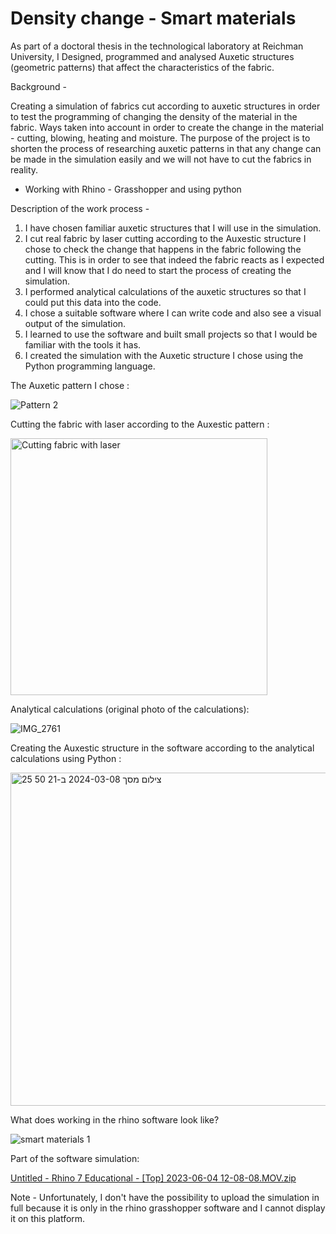 # Density change - Smart materials
As part of a doctoral thesis in the technological laboratory at Reichman University, I Designed, programmed and analysed Auxetic structures (geometric patterns) 
that affect the characteristics of the fabric.

Background -

Creating a simulation of fabrics cut according to auxetic structures in order to test the programming of changing the density of the material in the fabric.
Ways taken into account in order to create the change in the material - cutting, blowing, heating and moisture.
The purpose of the project is to shorten the process of researching auxetic patterns in that any change can be made in the simulation easily
and we will not have to cut the fabrics in reality.

- Working with Rhino - Grasshopper and using python

Description of the work process -

1. I have chosen familiar auxetic structures that I will use in the simulation.
2. I cut real fabric by laser cutting according to the Auxestic structure I chose to check the change that happens in the fabric following the cutting.
   This is in order to see that indeed the fabric reacts as I expected and I will know that I do need to start the process of creating the simulation.
3. I performed analytical calculations of the auxetic structures so that I could put this data into the code.
4. I chose a suitable software where I can write code and also see a visual output of the simulation.
5. I learned to use the software and built small projects so that I would be familiar with the tools it has.
6. I created the simulation with the Auxetic structure I chose using the Python programming language.


The Auxetic pattern I chose :

![Pattern 2](https://github.com/omriamidi/Tray_Robot/assets/111886837/61073b85-3848-49da-8432-406719237cb4)


Cutting the fabric with laser according to the Auxestic pattern :

<img width="411" alt="Cutting fabric with laser" src="https://github.com/omriamidi/Tray_Robot/assets/111886837/fc9613ec-5355-412d-a5bb-0141d7c56de7">


Analytical calculations (original photo of the calculations):

![IMG_2761](https://github.com/omriamidi/Tray_Robot/assets/111886837/99a31c91-de9b-4247-815b-46214e131216)


Creating the Auxestic structure in the software according to the analytical calculations using Python :

<img width="533" alt="צילום מסך 2024-03-08 ב-21 50 25" src="https://github.com/omriamidi/Tray_Robot/assets/111886837/bccf74c4-1bc5-42f2-9fdc-0a0bce68b16d">


What does working in the rhino software look like?

![smart materials 1](https://github.com/omriamidi/Tray_Robot/assets/111886837/4eea14e2-1d7d-4312-8903-e2b3d12828e9)


Part of the software simulation:

[Untitled - Rhino 7 Educational - [Top] 2023-06-04 12-08-08.MOV.zip](https://github.com/omriamidi/Tray_Robot/files/14542561/Untitled.-.Rhino.7.Educational.-.Top.2023-06-04.12-08-08.MOV.zip)


Note - 
Unfortunately, I don't have the possibility to upload the simulation in full because it is only in the rhino grasshopper software and I cannot display it on this platform.
